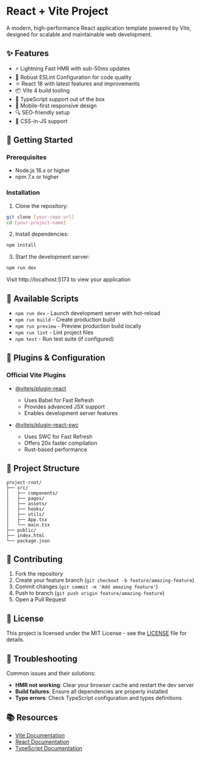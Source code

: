 # React + Vite Project

A modern, high-performance React application template powered by Vite, designed for scalable and maintainable web development.

## ✨ Features

- ⚡️ Lightning Fast HMR with sub-50ms updates
- 🔧 Robust ESLint Configuration for code quality
- ⚛️ React 18 with latest features and improvements
- 📦 Vite 4 build tooling
- 🎯 TypeScript support out of the box
- 📱 Mobile-first responsive design
- 🔍 SEO-friendly setup
- 🎨 CSS-in-JS support

## 🚀 Getting Started

### Prerequisites

- Node.js 16.x or higher
- npm 7.x or higher

### Installation

1. Clone the repository:
```bash
git clone [your-repo-url]
cd [your-project-name]
```

2. Install dependencies:
```bash
npm install
```

3. Start the development server:
```bash
npm run dev
```

Visit http://localhost:5173 to view your application

## 📝 Available Scripts

- `npm run dev` - Launch development server with hot-reload
- `npm run build` - Create production build
- `npm run preview` - Preview production build locally
- `npm run lint` - Lint project files
- `npm test` - Run test suite (if configured)

## 🔌 Plugins & Configuration

### Official Vite Plugins

- [@vitejs/plugin-react](https://github.com/vitejs/vite-plugin-react/blob/main/packages/plugin-react/README.md)
  - Uses Babel for Fast Refresh
  - Provides advanced JSX support
  - Enables development server features

- [@vitejs/plugin-react-swc](https://github.com/vitejs/vite-plugin-react-swc)
  - Uses SWC for Fast Refresh
  - Offers 20x faster compilation
  - Rust-based performance

## 📁 Project Structure

```
project-root/
├── src/
│   ├── components/
│   ├── pages/
│   ├── assets/
│   ├── hooks/
│   ├── utils/
│   ├── App.tsx
│   └── main.tsx
├── public/
├── index.html
└── package.json
```

## 🤝 Contributing

1. Fork the repository
2. Create your feature branch (`git checkout -b feature/amazing-feature`)
3. Commit changes (`git commit -m 'Add amazing feature'`)
4. Push to branch (`git push origin feature/amazing-feature`)
5. Open a Pull Request

## 📄 License

This project is licensed under the MIT License - see the [LICENSE](LICENSE) file for details.

## 🔧 Troubleshooting

Common issues and their solutions:

- **HMR not working**: Clear your browser cache and restart the dev server
- **Build failures**: Ensure all dependencies are properly installed
- **Type errors**: Check TypeScript configuration and types definitions

## 📚 Resources

- [Vite Documentation](https://vitejs.dev/)
- [React Documentation](https://reactjs.org/)
- [TypeScript Documentation](https://www.typescriptlang.org/)
